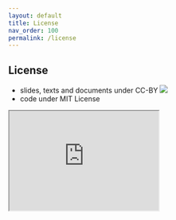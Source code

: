 ```yaml
---
layout: default
title: License
nav_order: 100
permalink: /license
---
```

## License
- slides, texts and documents under CC-BY
![](../assets/images/cc-by.png)
- code under MIT License

<iframe 
    width="300"
    height="200" src="https://napo.github.io/geospatial_course_unitn/docs/html/via_verdi_26.html"/>
